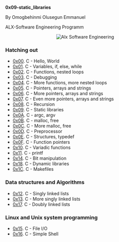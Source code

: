 **0x09-static_libraries**

By Omogbehinmi Olusegun Emmanuel

ALX-Software Engineering Programm
<br>
<div align=center>  
    <img  
    style="text-align:center"  
    <img src="https://capsule-render.vercel.app/api?type=wave&color=auto&height=400&section=header&text=Alx%20Software%20Engineering&fontSize=70"
    alt="Alx Software Engineering"/>  
</div>

### Hatching out  

- [0x00](https://github.com/CodewithSegNet/Alx-low_level_programming/tree/master/0x00-hello_world). C - Hello, World  
- [0x01](https://github.com/CodewithSegNet/Alx-low_level_programming/tree/master/0x01-variables_if_else_while). C - Variables, if, else, while  
- [0x02](https://github.com/CodewithSegNet/Alx-low_level_programming/tree/master/0x02-functions_nested_loops). C - Functions, nested loops  
- [0x03](https://github.com/CodewithSegNet/Alx-low_level_programming/tree/master/0x03-debugging). C - Debugging  
- [0x04](https://github.com/CodewithSegNet/Alx-low_level_programming/tree/master/0x04-more_functions_nested_loops). C - More functions, more nested loops  
- [0x05](https://github.com/CodewithSegNet/Alx-low_level_programming/tree/master/0x05-pointers_arrays_strings). C - Pointers, arrays and strings  
- [0x06](https://github.com/CodewithSegNet/Alx-low_level_programming/tree/master/0x06-pointers_arrays_strings). C - More pointers, arrays and strings  
- [0x07](https://github.com/CodewithSegNet/Alx-low_level_programming/tree/master/0x07-pointers_arrays_strings). C - Even more pointers, arrays and strings  
- [0x08](https://github.com/CodewithSegNet/Alx-low_level_programming/tree/master/0x08-recursion). C - Recursion  
- [0x09](https://github.com/CodewithSegNet/Alx-low_level_programming/tree/master/0x09-static_libraries). C - Static libraries  
- [0x0A](https://github.com/CodewithSegNet/Alx-low_level_programming/tree/master/0x0A-argc_argv). C - argc, argv  
- [0x0B](https://github.com/CodewithSegNet/Alx-low_level_programming/tree/master/0x0B-malloc_free). C - malloc, free  
- [0x0C](https://github.com/CodewithSegNet/Alx-low_level_programming/tree/master/0x0C-more_malloc_free). C - More malloc, free  
- [0x0D](https://github.com/CodewithSegNet/Alx-low_level_programming/tree/master/0x0D-preprocessor). C - Preprocessor  
- [0x0E](https://github.com/CodewithSegNet/Alx-low_level_programming/tree/master/0x0E-structures_typedef). C - Structures, typedef  
- [0x0F](https://github.com/CodewithSegNet/Alx-low_level_programming/tree/master/0x0F-function_pointers). C - Function pointers  
- [0x10](https://github.com/CodewithSegNet/Alx-low_level_programming/tree/master/0x10-variadic_functions). C - Variadic functions  
- [0x11](https://github.com/CodewithSegNet/printf). C - printf  
- [0x14](https://github.com/CodewithSegNet/Alx-low_level_programming/tree/master/0x14-bit_manipulation). C - Bit manipulation  
- [0x18](https://github.com/CodewithSegNet/Alx-low_level_programming/tree/master/0x18-dynamic_libraries). C - Dynamic libraries  
- [0x1C](https://github.com/CodewithSegNet/Alx-low_level_programming/tree/master/0x1C-makefiles). C - Makefiles  

### Data structures and Algorithms

- [0x12](https://github.com/CodewithSegNet/Alx-low_level_programming/tree/master/0x12-singly_linked_lists). C - Singly linked lists  
- [0x13](https://github.com/CodewithSegNet/Alx-low_level_programming/tree/master/0x13-more_singly_linked_lists). C - More singly linked lists  
- [0x17](https://github.com/CodewithSegNet/Alx-low_level_programming/tree/master/0x17-doubly_linked_lists). C - Doubly linked lists  

### Linux and Unix system programming

- [0x15](https://github.com/CodewithSegNet/Alx-low_level_programming/tree/master/0x15-file_io). C - File I/O  
- [0x16](https://github.com/CodewithSegNet/simple_shell/). C - Simple Shell
